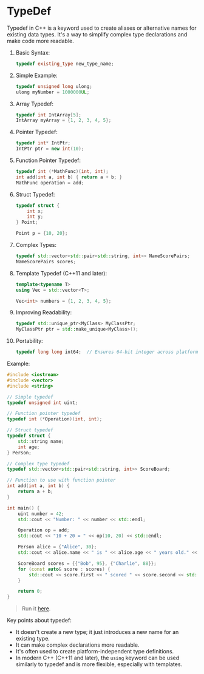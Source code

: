 # TypeDef

Typedef in C++ is a keyword used to create aliases or alternative names for existing data types. It's a way to simplify complex type declarations and make code more readable.

1.  Basic Syntax:

    ```cpp
    typedef existing_type new_type_name;
    ```
2.  Simple Example:

    ```cpp
    typedef unsigned long ulong;
    ulong myNumber = 1000000UL;
    ```
3.  Array Typedef:

    ```cpp
    typedef int IntArray[5];
    IntArray myArray = {1, 2, 3, 4, 5};
    ```
4.  Pointer Typedef:

    ```cpp
    typedef int* IntPtr;
    IntPtr ptr = new int(10);
    ```
5.  Function Pointer Typedef:

    ```cpp
    typedef int (*MathFunc)(int, int);
    int add(int a, int b) { return a + b; }
    MathFunc operation = add;
    ```
6.  Struct Typedef:

    ```cpp
    typedef struct {
        int x;
        int y;
    } Point;

    Point p = {10, 20};
    ```
7.  Complex Types:

    ```cpp
    typedef std::vector<std::pair<std::string, int>> NameScorePairs;
    NameScorePairs scores;
    ```
8.  Template Typedef (C++11 and later):

    ```cpp
    template<typename T>
    using Vec = std::vector<T>;

    Vec<int> numbers = {1, 2, 3, 4, 5};
    ```
9.  Improving Readability:

    ```cpp
    typedef std::unique_ptr<MyClass> MyClassPtr;
    MyClassPtr ptr = std::make_unique<MyClass>();
    ```
10. Portability:

    ```cpp
    typedef long long int64;  // Ensures 64-bit integer across platforms
    ```

Example:

```cpp
#include <iostream>
#include <vector>
#include <string>

// Simple typedef
typedef unsigned int uint;

// Function pointer typedef
typedef int (*Operation)(int, int);

// Struct typedef
typedef struct {
    std::string name;
    int age;
} Person;

// Complex type typedef
typedef std::vector<std::pair<std::string, int>> ScoreBoard;

// Function to use with function pointer
int add(int a, int b) {
    return a + b;
}

int main() {
    uint number = 42;
    std::cout << "Number: " << number << std::endl;

    Operation op = add;
    std::cout << "10 + 20 = " << op(10, 20) << std::endl;

    Person alice = {"Alice", 30};
    std::cout << alice.name << " is " << alice.age << " years old." << std::endl;

    ScoreBoard scores = {{"Bob", 95}, {"Charlie", 88}};
    for (const auto& score : scores) {
        std::cout << score.first << " scored " << score.second << std::endl;
    }

    return 0;
}
```

> Run it [here](https://onecompiler.com/cpp/42kzy8g6g).

Key points about typedef:

* It doesn't create a new type; it just introduces a new name for an existing type.
* It can make complex declarations more readable.
* It's often used to create platform-independent type definitions.
* In modern C++ (C++11 and later), the `using` keyword can be used similarly to typedef and is more flexible, especially with templates.
